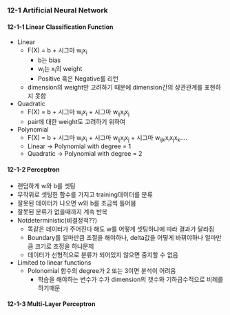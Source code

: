 ### 12-1 Artificial Neural Network

#### 12-1-1 Linear Classification Function

+ Linear
  + F(X) = b + 시그마 w<sub>i</sub>x<sub>i</sub>
    + b는 bias
    + w<sub>i</sub>는 x<sub>i</sub>의 weight
    + Positive 혹은 Negative를 리턴
  + dimension의 weight만 고려하기 때문에 dimension간의 상관관계를 표현하지 못함
+ Quadratic
  + F(X) = b + 시그마 w<sub>i</sub>x<sub>i</sub> + 시그마 w<sub>ij</sub>x<sub>i</sub>x<sub>j</sub>
  + pair에 대한 weight도 고려하기 위하여
+ Polynomial
  + F(X) = b + 시그마 w<sub>i</sub>x<sub>i</sub> + 시그마 w<sub>ij</sub>x<sub>i</sub>x<sub>j</sub> + 시그마 w<sub>ijk</sub>x<sub>i</sub>x<sub>j</sub>x<sub>k</sub>….
  + Linear -> Polynomial with degree = 1
  + Quadratic -> Polynomial with degree = 2


#### 12-1-2 Perceptron

+ 랜덤하게 w와 b를 셋팅
+ 무작위로 셋팅한 함수를 가지고 training데이터를 분류
+ 잘못된 데이터가 나오면 w와 b를 조금씩 틀어봄
+ 잘못된 분류가 없을때까지 계속 반복
+ Notdeterministic(비결정적??)
  + 똑같은 데이터가 주어진다 해도 w를 어떻게 셋팅하냐에 따라 결과가 달라짐
  + Boundary를 얼마만큼 조절을 해야하나, delta값을 어떻게 바꿔야하나 얼마만큼 크기로 조정을 하냐문제
  + 데이터가 선형적으로 분류가 되어있지 않으면 중지할 수 없음
+ Limited to linear functions
  + Polonomial 함수의 degree가 2 또는 3이면 분석이 어려움
    + 학습을 해야하는 변수가 수가 dimension의 갯수와 기하급수적으로 비례를 하기때문

#### 12-1-3 Multi-Layer Perceptron




